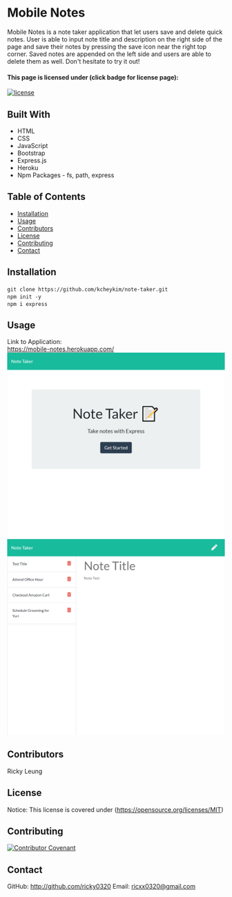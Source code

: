 # Mobile Notes
Mobile Notes is a note taker application that let users save and delete quick notes. User is able to input note title and description on the right side of the page and save their notes by pressing the save icon near the right top corner. Saved notes are appended on the left side and users are able to delete them as well. Don't hesitate to try it out!

#### This page is licensed under (click badge for license page): 
[![license](https://img.shields.io/badge/License-MIT-yellow.svg)](https://opensource.org/licenses/MIT)

## Built With
* HTML
* CSS
* JavaScript
* Bootstrap 
* Express.js
* Heroku
* Npm Packages - fs, path, express

## Table of Contents
* [Installation](#installation)
* [Usage](#usage)
* [Contributors](#contributors)
* [License](#license) 
* [Contributing](#contributing) 
* [Contact](#contact)

## Installation
`git clone https://github.com/kcheykim/note-taker.git`<br />
`npm init -y`<br />
`npm i express`<br />

## Usage
Link to Application: <br />
https://mobile-notes.herokuapp.com/
![Screenshot](./public/assets/images/note-taker1.jpg)<br/>
![Screenshot](./public/assets/images/note-taker2.jpg)

## Contributors
Ricky Leung

## License
Notice: This license is covered under (https://opensource.org/licenses/MIT)

## Contributing
[![Contributor Covenant](https://img.shields.io/badge/Contributor%20Covenant-2.1-4baaaa.svg)](code_of_conduct.md)

## Contact  
GitHub: http://github.com/ricky0320
Email: ricxx0320@gmail.com
